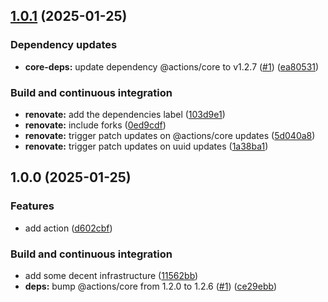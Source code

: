## [1.0.1](https://github.com/DanySK/uuid-action/compare/1.0.0...1.0.1) (2025-01-25)

### Dependency updates

* **core-deps:** update dependency @actions/core to v1.2.7 ([#1](https://github.com/DanySK/uuid-action/issues/1)) ([ea80531](https://github.com/DanySK/uuid-action/commit/ea80531a7c5ea9281319d73326d695b87441af53))

### Build and continuous integration

* **renovate:** add the dependencies label ([103d9e1](https://github.com/DanySK/uuid-action/commit/103d9e138c1ce6fd9093f1391977a447b536eb31))
* **renovate:** include forks ([0ed9cdf](https://github.com/DanySK/uuid-action/commit/0ed9cdf669e9b9908912fb1fccc8ef0954e10e79))
* **renovate:** trigger patch updates on @actions/core updates ([5d040a8](https://github.com/DanySK/uuid-action/commit/5d040a86f3ce06b3b9a7664125b217728b68a14e))
* **renovate:** trigger patch updates on uuid updates ([1a38ba1](https://github.com/DanySK/uuid-action/commit/1a38ba1d4f532a6cfd9febe195b82ff38ccff6fc))

## 1.0.0 (2025-01-25)

### Features

* add action ([d602cbf](https://github.com/DanySK/uuid-action/commit/d602cbfeeaa16f19d88cf31cfdd6689a40c414ef))

### Build and continuous integration

* add some decent infrastructure ([11562bb](https://github.com/DanySK/uuid-action/commit/11562bbd18145c388a00595c2abda36387a5e2f9))
* **deps:** bump @actions/core from 1.2.0 to 1.2.6 ([#1](https://github.com/DanySK/uuid-action/issues/1)) ([ce29ebb](https://github.com/DanySK/uuid-action/commit/ce29ebbb0981ac2448c2e406e848bfaa30ddf04c))
